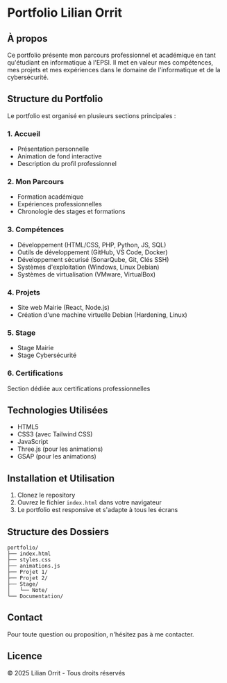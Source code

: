 # Portfolio Lilian Orrit

## À propos
Ce portfolio présente mon parcours professionnel et académique en tant qu'étudiant en informatique à l'EPSI. Il met en valeur mes compétences, mes projets et mes expériences dans le domaine de l'informatique et de la cybersécurité.

## Structure du Portfolio
Le portfolio est organisé en plusieurs sections principales :

### 1. Accueil
- Présentation personnelle
- Animation de fond interactive
- Description du profil professionnel

### 2. Mon Parcours
- Formation académique
- Expériences professionnelles
- Chronologie des stages et formations

### 3. Compétences
- Développement (HTML/CSS, PHP, Python, JS, SQL)
- Outils de développement (GitHub, VS Code, Docker)
- Développement sécurisé (SonarQube, Git, Clés SSH)
- Systèmes d'exploitation (Windows, Linux Debian)
- Systèmes de virtualisation (VMware, VirtualBox)

### 4. Projets
- Site web Mairie (React, Node.js)
- Création d'une machine virtuelle Debian (Hardening, Linux)

### 5. Stage
- Stage Mairie
- Stage Cybersécurité

### 6. Certifications
Section dédiée aux certifications professionnelles

## Technologies Utilisées
- HTML5
- CSS3 (avec Tailwind CSS)
- JavaScript
- Three.js (pour les animations)
- GSAP (pour les animations)

## Installation et Utilisation
1. Clonez le repository
2. Ouvrez le fichier `index.html` dans votre navigateur
3. Le portfolio est responsive et s'adapte à tous les écrans

## Structure des Dossiers
```
portfolio/
├── index.html
├── styles.css
├── animations.js
├── Projet 1/
├── Projet 2/
├── Stage/
│   └── Note/
└── Documentation/
```

## Contact
Pour toute question ou proposition, n'hésitez pas à me contacter.

## Licence
© 2025 Lilian Orrit - Tous droits réservés 